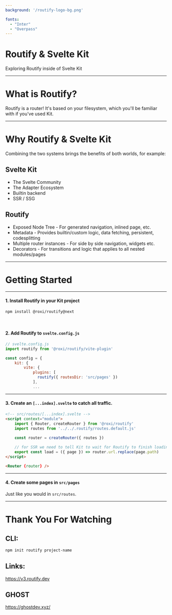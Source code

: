 ```yaml
---
background: '/routify-logo-bg.png'

fonts:
  - "Inter"
  - "Overpass"
---
```


# Routify & Svelte Kit

Exploring Routify inside of Svelte Kit

---

# What is Routify?

Routify is a router! It's based on your filesystem, which you'll be familiar with if you've used Kit.

---

# Why Routify & Svelte Kit

Combining the two systems brings the benefits of both worlds, for example:

## Svelte Kit

- The Svelte Community
- The Adapter Ecosystem
- Builtin backend
- SSR / SSG

## Routify

<!-- - Simplified SSR with `$ready` (get rid of the `if browser` hell!) -->
- Exposed Node Tree - For generated navigation, inlined page, etc.
- Metadata - Provides builtin/custom logic, data fetching, persistent, codesplitting
- Multiple router instances - For side by side navigation, widgets etc.
- Decorators - For transitions and logic that applies to all nested modules/pages
---

# Getting Started

---

#### 1. Install Routify in your Kit project

```html
npm install @roxi/routify@next
```

<br>

#### 2. Add Routify to `svelte.config.js`

```javascript {2|7,8,9}
// svelte.config.js
import routify from '@roxi/routify/vite-plugin'

const config = {
    kit: {
        vite: {
            plugins: [
              routify({ routesDir: 'src/pages' })
            ],
            ...
```


---

#### 3. Create an `[...index].svelte` to catch all traffic.
```html {2,10|3|4|6|9|12}
<!-- src/routes/[...index].svelte -->
<script context="module">
    import { Router, createRouter } from '@roxi/routify'
    import routes from '../../.routify/routes.default.js'
    
    const router = createRouter({ routes })

    // for SSR we need to tell Kit to wait for Routify to finish loading its components
    export const load = ({ page }) => router.url.replace(page.path)
</script>

<Router {router} />
```

---

#### 4. Create some pages in `src/pages`

Just like you would in `src/routes`.

---

# Thank You For Watching

## CLI:

```bash
npm init routify project-name
```

## Links:

https://v3.routify.dev

## GHOST
https://ghostdev.xyz/